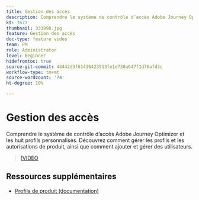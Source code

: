 ```yaml
---
title: Gestion des accès
description: Comprendre le système de contrôle d’accès Adobe Journey Optimizer et les huit profils personnalisés. Découvrez comment gérer les profils et les autorisations de produit, ainsi que comment ajouter et gérer des utilisateurs.
kt: 7677
thumbnail: 333998.jpg
feature: Gestion des accès
doc-type: feature video
team: PM
role: Administrator
level: Beginner
hidefromtoc: true
source-git-commit: 44442d3f61436423513fe1e730a647f1d76afd3c
workflow-type: tm+mt
source-wordcount: '74'
ht-degree: 10%

---
```



# Gestion des accès

Comprendre le système de contrôle d’accès Adobe Journey Optimizer et les huit profils personnalisés. Découvrez comment gérer les profils et les autorisations de produit, ainsi que comment ajouter et gérer des utilisateurs.

>[!VIDEO](https://video.tv.adobe.com/v/333998?quality=12)

## Ressources supplémentaires

* [Profils de produit (documentation)](https://experienceleague.adobe.com/docs/journey-optimizer/using/administration/ootb-product-profiles.html)
